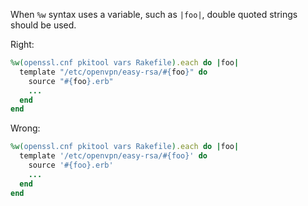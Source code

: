 When `%w` syntax uses a variable, such as `|foo|`, double quoted strings
should be used.

Right:

```ruby
%w(openssl.cnf pkitool vars Rakefile).each do |foo|
  template "/etc/openvpn/easy-rsa/#{foo}" do
    source "#{foo}.erb"
    ...
  end
end
```

Wrong:

```ruby
%w(openssl.cnf pkitool vars Rakefile).each do |foo|
  template '/etc/openvpn/easy-rsa/#{foo}' do
    source '#{foo}.erb'
    ...
  end
end
```
